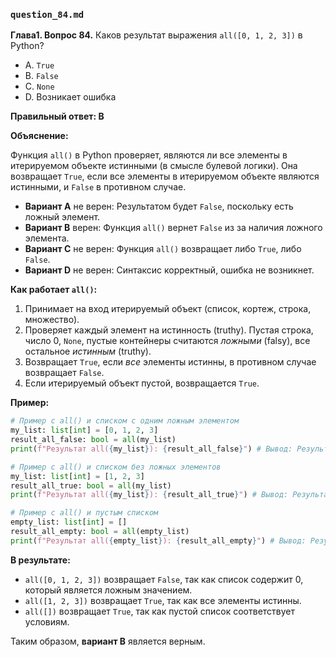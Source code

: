 ### `question_84.md`

**Глава1. Вопрос 84.** Каков результат выражения `all([0, 1, 2, 3])` в Python?

- A. `True`
- B. `False`
- C. `None`
- D. Возникает ошибка

**Правильный ответ: B**

**Объяснение:**

Функция `all()` в Python проверяет, являются ли все элементы в итерируемом объекте истинными (в смысле булевой логики). Она возвращает `True`, если все элементы в итерируемом объекте являются истинными, и `False` в противном случае.

*   **Вариант A** не верен: Результатом будет `False`, поскольку есть ложный элемент.
*   **Вариант B** верен: Функция `all()` вернет `False` из за наличия ложного элемента.
*   **Вариант C** не верен:  Функция `all()` возвращает либо `True`, либо `False`.
*   **Вариант D** не верен: Синтаксис корректный, ошибка не возникнет.

**Как работает `all()`:**

1.  Принимает на вход итерируемый объект (список, кортеж, строка, множество).
2.  Проверяет каждый элемент на истинность (truthy). Пустая строка, число 0, `None`, пустые контейнеры считаются *ложными* (falsy), все остальное *истинным* (truthy).
3.  Возвращает `True`, если *все* элементы истинны, в противном случае возвращает `False`.
4.   Если итерируемый объект пустой, возвращается `True`.

**Пример:**

```python
# Пример c all() и списком с одним ложным элементом
my_list: list[int] = [0, 1, 2, 3]
result_all_false: bool = all(my_list)
print(f"Результат all({my_list}): {result_all_false}") # Вывод: Результат all([0, 1, 2, 3]): False

# Пример c all() и списком без ложных элементов
my_list: list[int] = [1, 2, 3]
result_all_true: bool = all(my_list)
print(f"Результат all({my_list}): {result_all_true}") # Вывод: Результат all([1, 2, 3]): True

# Пример c all() и пустым списком
empty_list: list[int] = []
result_all_empty: bool = all(empty_list)
print(f"Результат all({empty_list}): {result_all_empty}") # Вывод: Результат all([]): True
```
**В результате:**

*   `all([0, 1, 2, 3])` возвращает `False`, так как список содержит 0, который является ложным значением.
*   `all([1, 2, 3])` возвращает `True`, так как все элементы истинны.
*  `all([])` возвращает `True`, так как пустой список соответствует условиям.

Таким образом, **вариант B** является верным.
